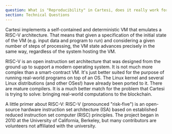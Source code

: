 ```yaml
---
question: What is "Reproducibility" in Cartesi, does it really work for reproducibility within a Linux OS and VM?
section: Technical Questions
---
```


Cartesi implements a self-contained and deterministic VM that emulates a RISC-V architecture. That means that given a specification of the initial state of the VM (e.g. input data and program to run) and considering a given number of steps of processing, the VM state advances precisely in the same way, regardless of the system hosting the VM.

RISC-V is an open instruction set architecture that was designed from the ground up to support a modern operating system. It is not much more complex than a smart-contract VM. It's just better suited for the purpose of running real-world programs on top of an OS. The Linux kernel and several Linux distributions (and other OSes!) have already been ported to it. There are mature compilers. It is a much better match for the problem that Cartesi is trying to solve: bringing real-world computations to the blockchain.

A little primer about RISC-V: RISC-V (pronounced "risk-five") is an open-source hardware instruction set architecture (ISA) based on established reduced instruction set computer (RISC) principles. The project began in 2010 at the University of California, Berkeley, but many contributors are volunteers not affiliated with the university.